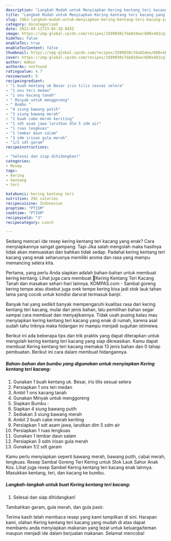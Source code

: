```yaml
---
description: "Langkah Mudah untuk Menyiapkan Kering kentang teri kacang yang Bisa Manjain Lidah, Buat Buka Puasa Enak"
title: "Langkah Mudah untuk Menyiapkan Kering kentang teri kacang yang Bisa Manjain Lidah, Buat Buka Puasa Enak"
slug: 1963-langkah-mudah-untuk-menyiapkan-kering-kentang-teri-kacang-yang-bisa-manjain-lidah-buat-buka-puasa-enak
category: Uncategorized
date: 2022-09-11T23:05:18.045Z
image: https://img-global.cpcdn.com/recipes/1509030c7da82dee/680x482cq70/kering-kentang-teri-kacang-foto-resep-utama.jpg
hideToc: false
enableToc: true
enableTocContent: false
thumbnail: https://img-global.cpcdn.com/recipes/1509030c7da82dee/680x482cq70/kering-kentang-teri-kacang-foto-resep-utama.jpg
cover: https://img-global.cpcdn.com/recipes/1509030c7da82dee/680x482cq70/kering-kentang-teri-kacang-foto-resep-utama.jpg
author: Admin
authorAv: notfound
ratingvalue: 4.7
reviewcount: 9
recipeingredient:
- "1 buah kentang uk Besar iris tilis sesuai selera"
- "1 ons teri medan"
- "1 ons kacang tanah"
- " Minyak untuk menggoreng"
- " Bumbu "
- "4 siung bawang putih"
- "3 siung bawang merah"
- "2 buah cabe merah keriting"
- "1 sdt asam jawa larutkan dlm 5 sdm air"
- "1 ruas lengkuas"
- "1 lembar daun salam"
- "3 sdm irisan gula merah"
- "1/2 sdt garam"
recipeinstructions:

- "Selesai dan siap dihidangkan!"
categories:
- Resep
tags:
- kering
- kentang
- teri

katakunci: kering kentang teri 
nutrition: 292 calories
recipecuisine: Indonesian
preptime: "PT15M"
cooktime: "PT35M"
recipeyield: "3"
recipecategory: Lunch

---
```



Sedang mencari ide resep kering kentang teri kacang yang enak? Cara menyiapkannya sangat gampang. Tapi Jika salah mengolah maka hasilnya tidak akan memuaskan dan bahkan tidak sedap. Padahal kering kentang teri kacang yang enak seharusnya memiliki aroma dan rasa yang mampu memancing selera kita.


Pertama, yang perlu Anda siapkan adalah bahan-bahan untuk membuat kering kentang. Lihat juga cara membuat 🌸Kering Kentang Teri Kacang Tanah dan masakan sehari-hari lainnya. KOMPAS.com - Sambal goreng kering tempe atau disebut juga orek tempe kering bisa jadi stok lauk tahan lama yang cocok untuk kondisi darurat termasuk banjir.

Banyak hal yang sedikit banyak mempengaruhi kualitas rasa dari kering kentang teri kacang, mulai dari jenis bahan, lalu pemilihan bahan segar sampai cara membuat dan menyajikannya. Tidak usah pusing kalau mau menyiapkan kering kentang teri kacang yang enak di rumah, karena asal sudah tahu triknya maka hidangan ini mampu menjadi suguhan istimewa.


Berikut ini ada beberapa tips dan trik praktis yang dapat diterapkan untuk mengolah kering kentang teri kacang yang siap dikreasikan. Kamu dapat membuat Kering kentang teri kacang memakai 13 jenis bahan dan 0 tahap pembuatan. Berikut ini cara dalam membuat hidangannya.

<!--inarticleads1-->

##### Bahan-bahan dan bumbu yang digunakan untuk menyiapkan Kering kentang teri kacang:

1. Gunakan 1 buah kentang uk. Besar, iris tilis sesuai selera
1. Persiapkan 1 ons teri medan
1. Ambil 1 ons kacang tanah
1. Gunakan  Minyak untuk menggoreng
1. Siapkan  Bumbu :
1. Siapkan 4 siung bawang putih
1. Sediakan 3 siung bawang merah
1. Ambil 2 buah cabe merah keriting
1. Persiapkan 1 sdt asam jawa, larutkan dlm 5 sdm air
1. Persiapkan 1 ruas lengkuas
1. Gunakan 1 lembar daun salam
1. Persiapkan 3 sdm irisan gula merah
1. Gunakan 1/2 sdt garam


Kamu perlu menyiapkan seperti bawang merah, bawang putih, cabai merah, lengkuas. Resep Sambal Goreng Teri Kering untuk Stok Lauk Sahur Anak Kos. Lihat juga resep Sambel Kering kentang teri kacang enak lainnya. Masukkan kentang, teri, dan kacang ke bumbu. 

<!--inarticleads2-->

##### Langkah-langkah untuk buat Kering kentang teri kacang:


1. Selesai dan siap dihidangkan!

Tambahkan garam, gula merah, dan gula pasir. 

Terima kasih telah membaca resep yang kami tampilkan di sini. Harapan kami, olahan Kering kentang teri kacang yang mudah di atas dapat membantu anda menyiapkan makanan yang lezat untuk keluarga/teman maupun menjadi ide dalam berjualan makanan. Selamat mencoba!
